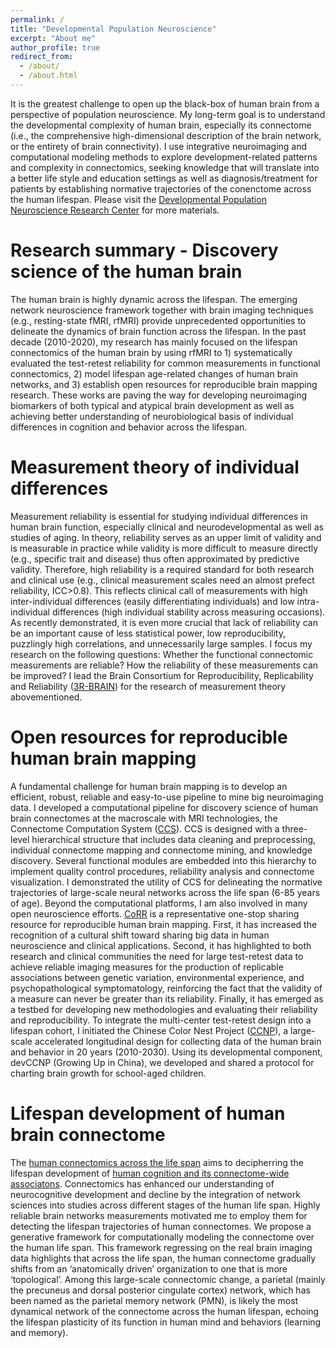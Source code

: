 ```yaml
---
permalink: /
title: "Developmental Population Neuroscience"
excerpt: "About me"
author_profile: true
redirect_from: 
  - /about/
  - /about.html
---
```


It is the greatest challenge to open up the black-box of human brain from a perspective of population neuroscience. My long-term goal is to understand the developmental complexity of human brain, especially its connectome (i.e., the comprehensive high-dimensional description of the brain network, or the entirety of brain connectivity). I use integrative neuroimaging and computational modeling methods to explore development-related patterns and complexity in connectomics, seeking knowledge that will translate into a better life style and education settings as well as diagnosis/treatment for patients by establishing normative trajectories of the conenctome across the human lifespan. Please visit the [Developmental Population Neuroscience Research Center](http://deepneuro.bnu.edu.cn) for more materials.

Research summary - Discovery science of the human brain
======
The human brain is highly dynamic across the lifespan. The emerging network neuroscience framework together with brain imaging techniques (e.g., resting-state fMRI, rfMRI) provide unprecedented opportunities to delineate the dynamics of brain function across the lifespan. In the past decade (2010-2020), my research has mainly focused on the lifespan connectomics of the human brain by using rfMRI to 1) systematically evaluated the test-retest reliability for common measurements in functional connectomics, 2) model lifespan age-related changes of human brain networks, and 3) establish open resources for reproducible brain mapping research. These works are paving the way for developing neuroimaging biomarkers of both typical and atypical brain development as well as achieving better understanding of neurobiological basis of individual differences in cognition and behavior across the lifespan.

Measurement theory of individual differences
======
Measurement reliability is essential for studying individual differences in human brain function, especially clinical and neurodevelopmental as well as studies of aging. In theory, reliability serves as an upper limit of validity and is measurable in
practice while validity is more difficult to measure directly (e.g., specific trait and disease) thus often approximated by predictive validity. Therefore, high reliability is a required standard for both research and clinical use (e.g., clinical measurement scales
need an almost prefect reliability, ICC>0.8). This reflects clinical call of measurements with high inter-individual differences (easily differentiating individuals) and low intra-individual differences (high individual stability across measuring occasions). As recently demonstrated, it is even more crucial that lack of reliability can be an important cause of less statistical power, low reproducibility, puzzlingly high correlations, and unnecessarily large samples. I focus my research on the following questions: Whether the functional connectomic measurements are reliable? How the reliability of these measurements can be improved? I lead the Brain Consortium for Reproducibility, Replicability and Reliability ([3R-BRAIN](https://github.com/zuoxinian/3R-BRAIN)) for the research of measurement theory abovementioned.

Open resources for reproducible human brain mapping
======
A fundamental challenge for human brain mapping is to develop an efficient, robust, reliable and easy-to-use pipeline to mine big neuroimaging data. I developed a computational pipeline for discovery science of human brain connectomes at the macroscale with MRI technologies, the Connectome Computation System ([CCS](https://github.com/zuoxinian/CCS)). CCS is designed with a three-level hierarchical structure that includes data cleaning and preprocessing, individual connectome mapping and connectome mining, and knowledge discovery. Several functional modules are embedded into this hierarchy to implement quality control procedures, reliability analysis and connectome visualization. I demonstrated the utility of CCS for delineating the normative trajectories of large-scale neural networks across the life span (6-85 years of age). Beyond the computational platforms, I am also involved in many open neuroscience efforts. [CoRR](https://github.com/zuoxinian/CoRR) is a representative one-stop sharing resource for reproducible human brain mapping. First, it has increased the recognition of a cultural shift toward sharing big data in human neuroscience and clinical applications. Second, it has highlighted to both research and clinical communities the need for large test-retest data to achieve reliable imaging measures for the production of replicable associations between genetic variation, environmental experience, and psychopathological symptomatology, reinforcing the fact that the validity of a measure can never be greater than its reliability. Finally, it has emerged as a testbed for developing new methodologies and evaluating their reliability and reproducibility. To integrate the multi-center test-retest design into a lifespan cohort, I initiated the Chinese Color Nest Project ([CCNP](https://github.com/zuoxinian/CCNP)), a large-scale accelerated longitudinal design for collecting data of the human brain and behavior in 20 years (2010-2030). Using its developmental component, devCCNP (Growing Up in China), we developed and shared a protocol for charting brain growth for school-aged children.

Lifespan development of human brain connectome
======
The [human connectomics across the life span](https://www.sciencedirect.com/science/article/pii/S1364661316301747) aims to decipherring the lifespan development of [human cognition and its connectome-wide associatons](https://www.sciencedirect.com/journal/trends-in-cognitive-sciences/special-issue/10H1NM70T3M). Connectomics has enhanced our understanding of neurocognitive development and decline by the integration of network sciences into studies across different stages of the human life span. Highly reliable brain networks measurements motivated me to employ them for detecting the lifespan trajectories of human connectomes. We propose a generative framework for computationally modeling the connectome over the human life span. This framework regressing on the real brain imaging data highlights that across the life span, the human connectome gradually shifts from an ‘anatomically driven’ organization to one that is more ‘topological’. Among this large-scale connectomic change, a parietal (mainly the precuneus and dorsal posterior cingulate cortex) network, which has been named as the parietal memory network (PMN), is likely the most dynamical network of the connectome across the human lifespan, echoing the lifespan plasticity of its function in human mind and behaviors (learning and memory). 
